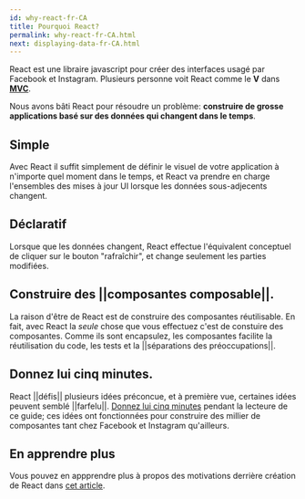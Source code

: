 ```yaml
---
id: why-react-fr-CA
title: Pourquoi React?
permalink: why-react-fr-CA.html
next: displaying-data-fr-CA.html
---
```

React est une libraire javascript pour créer des interfaces usagé par Facebook et Instagram. Plusieurs personne voit React comme le **V** dans **[MVC](https://fr.wikipedia.org/wiki/Mod%C3%A8le-vue-contr%C3%B4leur)**.

Nous avons bâti React pour résoudre un problème: **construire de grosse applications basé sur des données qui changent dans le temps**.

## Simple

Avec React il suffit simplement de définir le visuel de votre application à n'importe quel moment dans le temps, et React va prendre en charge l'ensembles des mises à jour UI lorsque les données sous-adjecents changent.

## Déclaratif

Lorsque que les données changent, React effectue l'équivalent conceptuel de cliquer sur le bouton "rafraîchir", et change seulement les parties modifiées.

## Construire des ||composantes composable||.

La raison d'être de React est de construire des composantes réutilisable. En fait, avec React la *seule* chose que vous effectuez c'est de constuire des composantes. Comme ils sont encapsulez, les composantes facilite la réutilisation du code, les tests et la ||séparations des préoccupations||. 

## Donnez lui cinq minutes.

React ||défis|| plusieurs idées préconcue, et à première vue, certaines idées peuvent semblé ||farfelu||. [Donnez lui cinq minutes](https://signalvnoise.com/posts/3124-give-it-five-minutes) pendant la lecteure de ce guide; ces idées ont fonctionnées pour construire des millier de composantes tant chez Facebook et Instagram qu'ailleurs. 

## En apprendre plus

Vous pouvez en appprendre plus à propos des motivations derrière création de React dans [cet article](/react/blog/2013/06/05/why-react.html).
